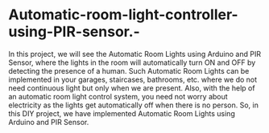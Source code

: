 # Automatic-room-light-controller-using-PIR-sensor.-
In this project, we will see the Automatic Room Lights using Arduino and PIR Sensor, where the lights in the room will automatically turn ON and OFF by detecting the presence of a human. Such Automatic Room Lights can be implemented in your garages, staircases, bathrooms, etc. where we do not need continuous light but only when we are present. Also, with the help of an automatic room light control system, you need not worry about electricity as the lights get automatically off when there is no person. So, in this DIY project, we have implemented Automatic Room Lights using Arduino and PIR Sensor. 
